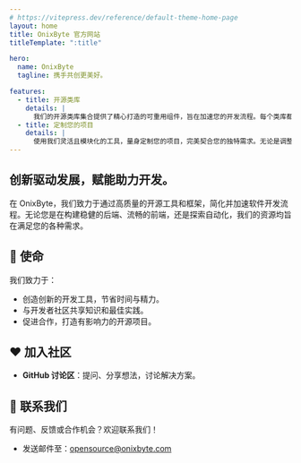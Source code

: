 ```yaml
---
# https://vitepress.dev/reference/default-theme-home-page
layout: home
title: OnixByte 官方网站
titleTemplate: ":title"

hero:
  name: OnixByte
  tagline: 携手共创更美好。

features:
  - title: 开源类库
    details: |
      我们的开源类库集合提供了精心打造的可重用组件，旨在加速您的开发流程。每个类库都遵循严格标准进行维护，确保其可靠性、高效性和易于集成，助力开发者自信地构建稳健的应用程序。
  - title: 定制您的项目
    details: |
      使用我们灵活且模块化的工具，量身定制您的项目，完美契合您的独特需求。无论是调整现有组件，还是开发定制功能，我们的解决方案都能提供足够的灵活性和控制力，让您的项目精准呈现理想蓝图。
---
```


[//]: # (![Banner]&#40;/brand/banner-filled.svg&#41;)

## 创新驱动发展，赋能助力开发。

在 OnixByte，我们致力于通过高质量的开源工具和框架，简化并加速软件开发流程。无论您是在构建稳健的后端、流畅的前端，还是探索自动化，我们的资源均旨在满足您的各种需求。

## 🚀 使命

我们致力于：

- 创造创新的开发工具，节省时间与精力。
- 与开发者社区共享知识和最佳实践。
- 促进合作，打造有影响力的开源项目。

## ❤️ 加入社区

- **GitHub 讨论区**：提问、分享想法，讨论解决方案。

## 📧 联系我们

有问题、反馈或合作机会？欢迎联系我们！

- 发送邮件至：opensource@onixbyte.com


